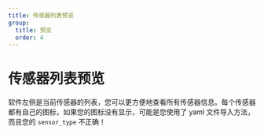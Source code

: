 ```yaml
---
title: 传感器列表预览
group:
  title: 预览
  order: 4
---
```


# 传感器列表预览

软件左侧是当前传感器的列表，您可以更方便地查看所有传感器信息。每个传感器都有自己的图标，如果您的图标没有显示，可能是您使用了 yaml 文件导入方法，而且您的 `sensor_type` 不正确！
